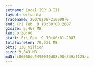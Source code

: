 ```yaml
---
setname: Local ISP B-III
layout: witsdata
tracename: 20070208-210000-0
end: Fri Feb  9 10:30:00 2007
gzsize: 5,467 MB
len: 0:30:00
start: Fri Feb  9 10:00:01 2007
totalwirelen: 70,531 MB
pkts: 136 million
size: 9,843 MB
md5: c86060dd54900f0d08c98c349af125ac
---
```


